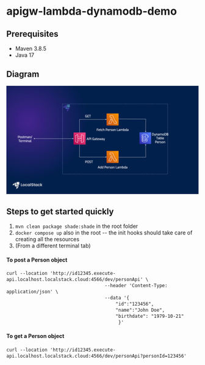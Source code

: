 # apigw-lambda-dynamodb-demo

## Prerequisites

- Maven 3.8.5
- Java 17

## Diagram

![diagram](schema.png)


## Steps to get started quickly

1. `mvn clean package shade:shade` in the root folder
2. `docker compose up` also in the root -- the init hooks should take care of creating all the resources
3. (From a different terminal tab)

#### To post a Person object
```
curl --location 'http://id12345.execute-api.localhost.localstack.cloud:4566/dev/personApi' \
                                    --header 'Content-Type: application/json' \
                                    --data '{
                                        "id":"123456",
                                        "name":"John Doe",
                                        "birthdate": "1979-10-21"
                                         }'
```

#### To get a Person object
```
curl --location 'http://id12345.execute-api.localhost.localstack.cloud:4566/dev/personApi?personId=123456'

```

